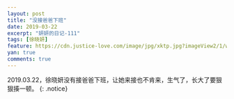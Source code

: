 ```yaml
---
layout: post
title: "没接爸爸下班"
date: 2019-03-22
excerpt: "妍妍的日记-111"
tags: [徐晓妍]
feature: https://cdn.justice-love.com/image/jpg/xktp.jpg?imageView2/1/w/1200/h/500
yan: true
comments: true
---
```

2019.03.22，徐晓妍没有接爸爸下班，让她来接也不肯来，生气了，长大了要狠狠揍一顿。
{: .notice}
